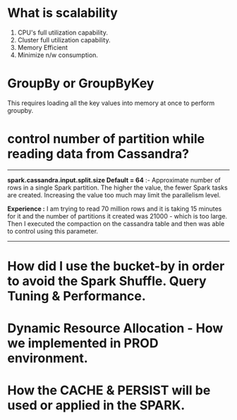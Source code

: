 # What is scalability 


1) CPU's full utilization capability.
2) Cluster full utilization capability.
3) Memory Efficient
4) Minimize n/w consumption. 

# GroupBy or GroupByKey

This requires loading all the key values into memory at once to perform groupby. 

# control number of partition while reading data from Cassandra?

--------------------------------------------------------------------------

**spark.cassandra.input.split.size Default = 64** :- Approximate number of rows in a single Spark partition. The higher the value, the fewer Spark tasks are created. Increasing the value too much may limit the parallelism level.

**Experience :** I am trying to read 70 million rows and it is taking 15 minutes for it and the number of partitions it created was 21000 - which is too large. Then I executed the compaction on the cassandra table and then was able to control using this parameter. 


--------------------------------------------------------------------------

# How did I use the bucket-by in order to avoid the Spark Shuffle. Query Tuning & Performance. 

# Dynamic Resource Allocation - How we implemented in PROD environment. 

# How the CACHE & PERSIST will be used or applied in the SPARK. 


